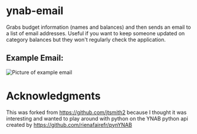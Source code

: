 # ynab-email

Grabs budget information (names and balances) and then sends an email to a list of email addresses.  Useful if you want to keep someone updated on category balances but they won't regularly check the application.

## Example Email:
![Picture of example email](Example_ynab_email.jpg "Example Email")

# Acknowledgments

This was forked from https://github.com/jtsmith2 because I thought it was interesting and wanted to play around with python on the YNAB python api created by https://github.com/rienafairefr/pynYNAB
